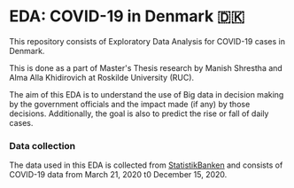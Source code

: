 # EDA: COVID-19 in Denmark 🇩🇰

This repository consists of Exploratory Data Analysis for COVID-19 cases in Denmark.

This is done as a part of Master's Thesis research by Manish Shrestha and Alma Alla Khidirovich at Roskilde University (RUC).

The aim of this EDA is to understand the use of Big data in decision making by the government officials and the impact made (if any) by those decisions.
Additionally, the goal is also to predict the rise or fall of daily cases.

### Data collection

The data used in this EDA is collected from [StatistikBanken](https://www.statistikbanken.dk/SMIT1) and consists of COVID-19 data from March 21, 2020 t0 December 15, 2020.
